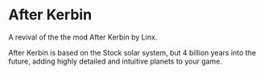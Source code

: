 # After Kerbin
A revival of the the mod After Kerbin by Linx.

After Kerbin is based on the Stock solar system, but 4 billion years into the future, adding highly detailed and intuitive planets to your game.
